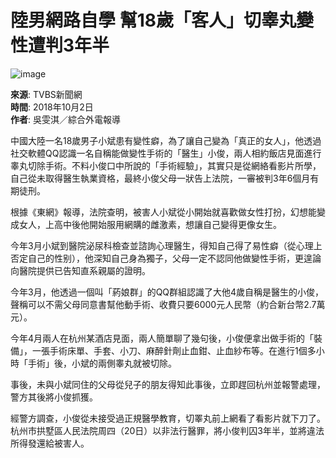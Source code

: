 # 陸男網路自學 幫18歲「客人」切睾丸變性遭判3年半

![image](https://s.yimg.com/uu/api/res/1.2/l1Vq8CMZAIxHf2y2UUV8sA--~B/Zmk9c3RyaW07aD0yODg7dz01MTQ7YXBwaWQ9eXRhY2h5b24-/https://media.zenfs.com/zh-tw/news_tvbs_com_tw_938/ff6548d77860a86cbb705ae3496cfc76.cf.webp)

**來源**: TVBS新聞網  
**時間**: 2018年10月2日  
**作者**: 吳雯淇／綜合外電報導  

中國大陸一名18歲男子小斌患有變性癖，為了讓自己變為「真正的女人」，他透過社交軟體QQ認識一名自稱能做變性手術的「醫生」小俊，兩人相約飯店見面進行睾丸切除手術。不料小俊口中所說的「手術經驗」，其實只是從網絡看影片所學，自己從未取得醫生執業資格，最終小俊父母一狀告上法院，一審被判3年6個月有期徒刑。

根據《東網》報導，法院查明，被害人小斌從小開始就喜歡做女性打扮，幻想能變成女人，上高中後他開始服用網購的雌激素，想讓自己變得更像女生。

今年3月小斌到醫院泌尿科檢查並諮詢心理醫生，得知自己得了易性癖（從心理上否定自己的性别），他深知自己身為獨子，父母一定不認同他做變性手術，更遑論向醫院提供已告知直系親屬的證明。

今年3月，他透過一個叫「葯娘群」的QQ群組認識了大他4歲自稱是醫生的小俊，聲稱可以不需父母同意書幫他動手術、收費只要6000元人民幣（約合新台幣2.7萬元）。

今年4月兩人在杭州某酒店見面，兩人簡單聊了幾句後，小俊便拿出做手術的「裝備」，一張手術床單、手套、小刀、麻醉針劑止血鉗、止血紗布等。在進行1個多小時「手術」後，小斌的兩側睾丸就被切除。

事後，未與小斌同住的父母從兒子的朋友得知此事後，立即趕回杭州並報警處理，警方其後將小俊抓獲。

經警方調查，小俊從未接受過正規醫學教育，切睪丸前上網看了看影片就下刀了。杭州市拱墅區人民法院周四（20日）以非法行醫罪，將小俊判囚3年半，並將違法所得發還給被害人。